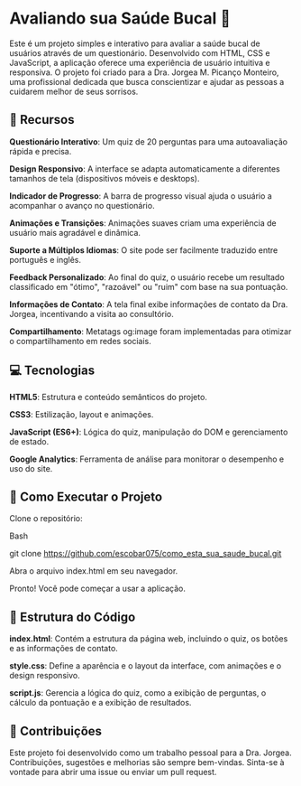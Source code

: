 # Avaliando sua Saúde Bucal 🦷

Este é um projeto simples e interativo para avaliar a saúde bucal de usuários através de um questionário. Desenvolvido com HTML, CSS e JavaScript, a aplicação oferece uma experiência de usuário intuitiva e responsiva. O projeto foi criado para a Dra. Jorgea M. Picanço Monteiro, uma profissional dedicada que busca conscientizar e ajudar as pessoas a cuidarem melhor de seus sorrisos.

## 🌟 Recursos

**Questionário Interativo**: Um quiz de 20 perguntas para uma autoavaliação rápida e precisa.

**Design Responsivo**: A interface se adapta automaticamente a diferentes tamanhos de tela (dispositivos móveis e desktops).

**Indicador de Progresso**: A barra de progresso visual ajuda o usuário a acompanhar o avanço no questionário.

**Animações e Transições**: Animações suaves criam uma experiência de usuário mais agradável e dinâmica.

**Suporte a Múltiplos Idiomas**: O site pode ser facilmente traduzido entre português e inglês.

**Feedback Personalizado**: Ao final do quiz, o usuário recebe um resultado classificado em "ótimo", "razoável" ou "ruim" com base na sua pontuação.

**Informações de Contato**: A tela final exibe informações de contato da Dra. Jorgea, incentivando a visita ao consultório.

**Compartilhamento**: Metatags og:image foram implementadas para otimizar o compartilhamento em redes sociais.

## 💻 Tecnologias
**HTML5**: Estrutura e conteúdo semânticos do projeto.

**CSS3**: Estilização, layout e animações.

**JavaScript (ES6+)**: Lógica do quiz, manipulação do DOM e gerenciamento de estado.

**Google Analytics**: Ferramenta de análise para monitorar o desempenho e uso do site.

## 🚀 Como Executar o Projeto
Clone o repositório:

Bash

git clone https://github.com/escobar075/como_esta_sua_saude_bucal.git


Abra o arquivo index.html em seu navegador.

Pronto! Você pode começar a usar a aplicação.

## 🔧 Estrutura do Código
**index.html**: Contém a estrutura da página web, incluindo o quiz, os botões e as informações de contato.

**style.css**: Define a aparência e o layout da interface, com animações e o design responsivo.

**script.js**: Gerencia a lógica do quiz, como a exibição de perguntas, o cálculo da pontuação e a exibição de resultados.

## 🤝 Contribuições
Este projeto foi desenvolvido como um trabalho pessoal para a Dra. Jorgea. Contribuições, sugestões e melhorias são sempre bem-vindas. Sinta-se à vontade para abrir uma issue ou enviar um pull request.

